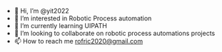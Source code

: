 - 👋 Hi, I’m @yit2022
- 👀 I’m interested in Robotic Process automation
- 🌱 I’m currently learning UIPATH
- 💞️ I’m looking to collaborate on robotic process automations projects 
- 📫 How to reach me rofric2020@gmail.com

<!---
yit2022/yit2022 is a ✨ special ✨ repository because its `README.md` (this file) appears on your GitHub profile.
You can click the Preview link to take a look at your changes.
--->
